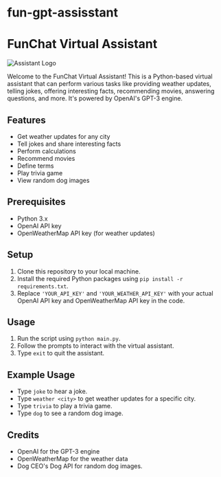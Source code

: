 # fun-gpt-assisstant
# FunChat Virtual Assistant

![Assistant Logo](![image](https://github.com/shriyansh7/fun-gpt-assisstant/assets/95204564/ef43d098-0ce7-4879-8e43-e6b172ff85c4)
)

Welcome to the FunChat Virtual Assistant! This is a Python-based virtual assistant that can perform various tasks like providing weather updates, telling jokes, offering interesting facts, recommending movies, answering questions, and more. It's powered by OpenAI's GPT-3 engine.

## Features

- Get weather updates for any city
- Tell jokes and share interesting facts
- Perform calculations
- Recommend movies
- Define terms
- Play trivia game
- View random dog images

## Prerequisites

- Python 3.x
- OpenAI API key
- OpenWeatherMap API key (for weather updates)

## Setup

1. Clone this repository to your local machine.
2. Install the required Python packages using `pip install -r requirements.txt`.
3. Replace `'YOUR_API_KEY'` and `'YOUR_WEATHER_API_KEY'` with your actual OpenAI API key and OpenWeatherMap API key in the code.

## Usage

1. Run the script using `python main.py`.
2. Follow the prompts to interact with the virtual assistant.
3. Type `exit` to quit the assistant.

## Example Usage

- Type `joke` to hear a joke.
- Type `weather <city>` to get weather updates for a specific city.
- Type `trivia` to play a trivia game.
- Type `dog` to see a random dog image.

## Credits

- OpenAI for the GPT-3 engine
- OpenWeatherMap for the weather data
- Dog CEO's Dog API for random dog images.
